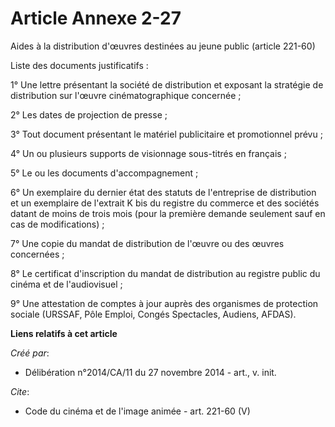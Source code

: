 # Article Annexe 2-27

Aides à la distribution d'œuvres destinées au jeune public (article 221-60) 

Liste des documents justificatifs : 

1° Une lettre présentant la société de distribution et exposant la stratégie de distribution sur l'œuvre cinématographique
concernée ; 

2° Les dates de projection de presse ; 

3° Tout document présentant le matériel publicitaire et promotionnel prévu ; 

4° Un ou plusieurs supports de visionnage sous-titrés en français ; 

5° Le ou les documents d'accompagnement ; 

6° Un exemplaire du dernier état des statuts de l'entreprise de distribution et un exemplaire de l'extrait K bis du registre
du commerce et des sociétés datant de moins de trois mois (pour la première demande seulement sauf en cas de
modifications) ; 

7° Une copie du mandat de distribution de l'œuvre ou des œuvres concernées ; 

8° Le certificat d'inscription du mandat de distribution au registre public du cinéma et de l'audiovisuel ; 

9° Une attestation de comptes à jour auprès des organismes de protection sociale (URSSAF, Pôle Emploi, Congés Spectacles,
Audiens, AFDAS).

**Liens relatifs à cet article**

_Créé par_:

  - Délibération n°2014/CA/11 du 27 novembre 2014 - art., v. init.

_Cite_:

  - Code du cinéma et de l'image animée - art. 221-60 (V)
